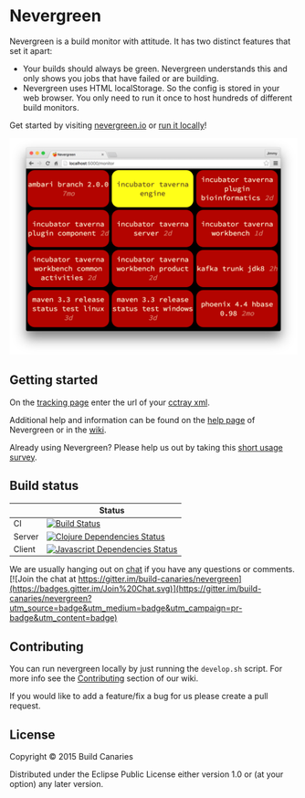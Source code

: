 # Nevergreen

Nevergreen is a build monitor with attitude. It has two distinct features that set it apart:

* Your builds should always be green. Nevergreen understands this and only shows you jobs that have failed or are building.
* Nevergreen uses HTML localStorage. So the config is stored in your web browser. You only need to run it once to host hundreds of different build monitors.

Get started by visiting [nevergreen.io](https://nevergreen.io) or [run it locally](https://github.com/build-canaries/nevergreen/wiki/running-locally)!

![Example of Nevergreen on Apache builds](doc/screenshot.png)

## Getting started

On the [tracking page](https://nevergreen.io/#/tracking) enter the url of your [cctray xml](https://github.com/build-canaries/nevergreen/wiki/find-cctray).

Additional help and information can be found on the [help page](https://nevergreen.io/help) of Nevergreen or in the [wiki](https://github.com/build-canaries/nevergreen/wiki).

Already using Nevergreen? Please help us out by taking this [short usage survey](https://build-canaries.github.io/2015/09/14/nevergreen-survey.html).

## Build status

|   | Status |
|---|---|
| CI     | [![Build Status](https://snap-ci.com/build-canaries/nevergreen/branch/master/build_image)](https://snap-ci.com/build-canaries/nevergreen/branch/master) |
| Server | [![Clojure Dependencies Status](http://jarkeeper.com/build-canaries/nevergreen/status.svg)](http://jarkeeper.com/build-canaries/nevergreen) |
| Client | [![Javascript Dependencies Status](https://david-dm.org/build-canaries/nevergreen.svg)](https://david-dm.org/build-canaries/nevergreen) |

We are usually hanging out on [chat](https://gitter.im/build-canaries/nevergreen) if you have any questions or comments.
[![Join the chat at https://gitter.im/build-canaries/nevergreen](https://badges.gitter.im/Join%20Chat.svg)](https://gitter.im/build-canaries/nevergreen?utm_source=badge&utm_medium=badge&utm_campaign=pr-badge&utm_content=badge)

## Contributing

You can run nevergreen locally by just running the ```develop.sh``` script. For more info see the [Contributing](https://github.com/build-canaries/nevergreen/wiki/contributing) section of our wiki.

If you would like to add a feature/fix a bug for us please create a pull request.

## License

Copyright © 2015 Build Canaries

Distributed under the Eclipse Public License either version 1.0 or (at your option) any later version.

